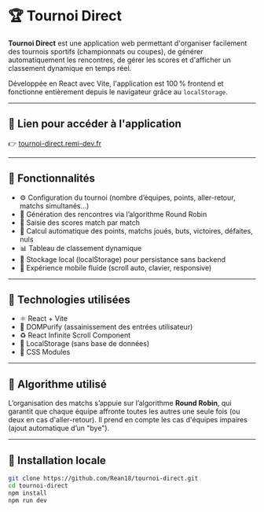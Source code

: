 # 🏆 Tournoi Direct

**Tournoi Direct** est une application web permettant d'organiser facilement des tournois sportifs (championnats ou coupes), de générer automatiquement les rencontres, de gérer les scores et d'afficher un classement dynamique en temps réel.

Développée en React avec Vite, l'application est 100 % frontend et fonctionne entièrement depuis le navigateur grâce au `localStorage`.

---

## 🔗 Lien pour accéder à l'application 

👉 [tournoi-direct.remi-dev.fr](https://tournoi-direct.remi-dev.fr)

---

## 🎯 Fonctionnalités

- ⚙️ Configuration du tournoi (nombre d’équipes, points, aller-retour, matchs simultanés…)
- 🧠 Génération des rencontres via l’algorithme Round Robin
- 📝 Saisie des scores match par match
- 🧮 Calcul automatique des points, matchs joués, buts, victoires, défaites, nuls
- 📊 Tableau de classement dynamique
- 🧱 Stockage local (localStorage) pour persistance sans backend
- 📱 Expérience mobile fluide (scroll auto, clavier, responsive)

---

## 📌 Technologies utilisées

- ⚛️ React + Vite
- 🧼 DOMPurify (assainissement des entrées utilisateur)
- ♻️ React Infinite Scroll Component
- 📁 LocalStorage (sans base de données)
- 🎨 CSS Modules

---

## 🧠 Algorithme utilisé

L’organisation des matchs s’appuie sur l’algorithme **Round Robin**, qui garantit que chaque équipe affronte toutes les autres une seule fois (ou deux en cas d'aller-retour). Il prend en compte les cas d'équipes impaires (ajout automatique d’un "bye").

---

## 🧩 Installation locale

```bash
git clone https://github.com/Rean18/tournoi-direct.git
cd tournoi-direct
npm install
npm run dev

